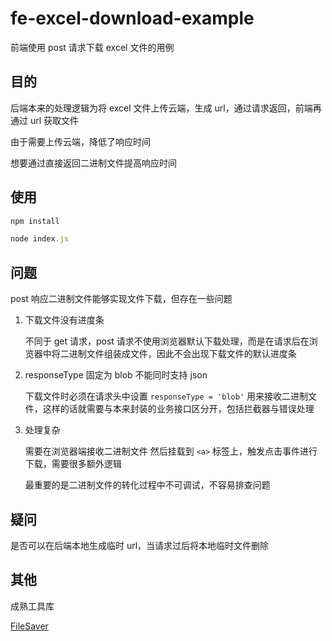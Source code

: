 # fe-excel-download-example

前端使用 post 请求下载 excel 文件的用例

## 目的

后端本来的处理逻辑为将 excel 文件上传云端，生成 url，通过请求返回，前端再通过 url 获取文件

由于需要上传云端，降低了响应时间

想要通过直接返回二进制文件提高响应时间

## 使用

```js
npm install

node index.js
```

## 问题

post 响应二进制文件能够实现文件下载，但存在一些问题

1. 下载文件没有进度条

    不同于 get 请求，post 请求不使用浏览器默认下载处理，而是在请求后在浏览器中将二进制文件组装成文件，因此不会出现下载文件的默认进度条
   
2. responseType 固定为 blob 不能同时支持 json

    下载文件时必须在请求头中设置 `responseType = 'blob'` 用来接收二进制文件，这样的话就需要与本来封装的业务接口区分开，包括拦截器与错误处理
    
3. 处理复杂

    需要在浏览器端接收二进制文件 然后挂载到 `<a>` 标签上，触发点击事件进行下载，需要很多额外逻辑
    
    最重要的是二进制文件的转化过程中不可调试，不容易排查问题
    
## 疑问

是否可以在后端本地生成临时 url，当请求过后将本地临时文件删除

## 其他

成熟工具库 

[FileSaver](https://github.com/eligrey/FileSaver.js)
